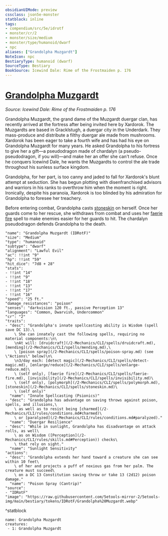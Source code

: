 ```yaml
---
obsidianUIMode: preview
cssclass: json5e-monster
statblock: inline
tags:
- compendium/src/5e/idrotf
- monster/cr/2
- monster/size/medium
- monster/type/humanoid/dwarf
- npc
aliases: ["Grandolpha Muzgardt"]
NoteIcon: npc
BestiaryType: humanoid (dwarf)
SourceType: Bestiary
BookSource: Icewind Dale: Rime of the Frostmaiden p. 176
---
```

# [Grandolpha Muzgardt](2-Mechanics/CLI/bestiary/npc/grandolpha-muzgardt-idrotf.md)
*Source: Icewind Dale: Rime of the Frostmaiden p. 176*  

Grandolpha Muzgardt, the grand dame of the Muzgardt duergar clan, has recently arrived at the fortress after being invited here by Xardorok. The Muzgardts are based in Gracklstugh, a duergar city in the Underdark. They mass-produce and distribute a filthy duergar ale made from mushrooms. Xardorok has been eager to take a fourth wife and has had his eye on Grandolpha Muzgardt for many years. He asked Grandolpha to his fortress to give her a gift—a pseudodragon made of chardalyn (a pseudo-pseudodragon, if you will)—and make her an offer she can't refuse. Once he conquers Icewind Dale, he wants the Muzgardts to control the ale trade throughout his sunless surface kingdom.

Grandolpha, for her part, is too canny and jaded to fall for Xardorok's blunt attempt at seduction. She has begun plotting with disenfranchised advisors and warriors in his ranks to overthrow him when the moment is right. Ironically, despite his paranoia, Xardorok is too blinded by his admiration for Grandolpha to foresee her treachery.

Before entering combat, Grandolpha casts [stoneskin](/2-Mechanics/CLI/spells/stoneskin.md) on herself. Once her guards come to her rescue, she withdraws from combat and uses her [faerie fire](/2-Mechanics/CLI/spells/faerie-fire.md) spell to make enemies easier for her guards to hit. The chardalyn pseudodragon defends Grandolpha to the death.

```statblock
"name": "Grandolpha Muzgardt (IDRotF)"
"size": "Medium"
"type": "humanoid"
"subtype": "dwarf"
"alignment": "Lawful Evil"
"ac": !!int "9"
"hp": !!int "59"
"hit_dice": "7d8 + 28"
"stats":
- !!int "14"
- !!int "9"
- !!int "18"
- !!int "13"
- !!int "17"
- !!int "16"
"speed": "25 ft."
"damage_resistances": "poison"
"senses": "darkvision 120 ft., passive Perception 13"
"languages": "Common, Dwarvish, Undercommon"
"cr": "2"
"traits":
- "desc": "Grandolpha's innate spellcasting ability is Wisdom (spell save DC 13).\
    \ She can innately cast the following spells, requiring no material components:\n\
    \nAt will: [druidcraft](/2-Mechanics/CLI/spells/druidcraft.md), [mending](/2-Mechanics/CLI/spells/mending.md),\
    \ [poison spray](/2-Mechanics/CLI/spells/poison-spray.md) (see \"Actions\" below)\n\
    \n3/day each: [detect magic](/2-Mechanics/CLI/spells/detect-magic.md), [enlarge/reduce](/2-Mechanics/CLI/spells/enlarge-reduce.md)\
    \ (self only), [faerie fire](/2-Mechanics/CLI/spells/faerie-fire.md), [invisibility](/2-Mechanics/CLI/spells/invisibility.md)\
    \ (self only), [polymorph](/2-Mechanics/CLI/spells/polymorph.md), [stoneskin](/2-Mechanics/CLI/spells/stoneskin.md)\
    \ (self only)"
  "name": "Innate Spellcasting (Psionics)"
- "desc": "Grandolpha has advantage on saving throws against poison, spells, and illusions,\
    \ as well as to resist being [charmed](/2-Mechanics/CLI/rules/conditions.md#charmed)\
    \ or [paralyzed](/2-Mechanics/CLI/rules/conditions.md#paralyzed)."
  "name": "Duergar Resilience"
- "desc": "While in sunlight, Grandolpha has disadvantage on attack rolls, as well\
    \ as on Wisdom ([Perception](/2-Mechanics/CLI/rules/skills.md#Perception)) checks\
    \ that rely on sight."
  "name": "Sunlight Sensitivity"
"actions":
- "desc": "Grandolpha extends her hand toward a creature she can see within 10 feet\
    \ of her and projects a puff of noxious gas from her palm. The creature must succeed\
    \ on a DC 13 Constitution saving throw or take 13 (2d12) poison damage."
  "name": "Poison Spray (Cantrip)"
"source":
- "IDRotF"
"image": "https://raw.githubusercontent.com/5etools-mirror-2/5etools-img/main/bestiary/tokens/IDRotF/Grandolpha%20Muzgardt.webp"
```
^statblock

```encounter-table
name: Grandolpha Muzgardt
creatures:
 - 1: Grandolpha Muzgardt
```